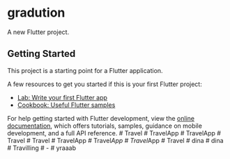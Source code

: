 # gradution

A new Flutter project.

## Getting Started

This project is a starting point for a Flutter application.

A few resources to get you started if this is your first Flutter project:

- [Lab: Write your first Flutter app](https://docs.flutter.dev/get-started/codelab)
- [Cookbook: Useful Flutter samples](https://docs.flutter.dev/cookbook)

For help getting started with Flutter development, view the
[online documentation](https://docs.flutter.dev/), which offers tutorials,
samples, guidance on mobile development, and a full API reference.
#   T r a v e l  
 #   T r a v e l A p p  
 #   T r a v e l A p p  
 #   T r a v e l  
 #   T r a v e l  
 #   T r a v e l A p p  
 #   T r a v e l _ A p p  
 #   T r a v e l _ A p p  
 #   T r a v e l  
 #   d i n a  
 #   d i n a  
 #   T r a v i l l i n g  
 #   -  
 #   y r a a a b  
 